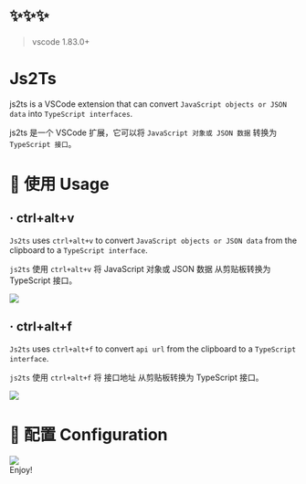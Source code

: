 # ✨✨✨

> vscode 1.83.0+

# Js2Ts

js2ts is a VSCode extension that can convert `JavaScript objects or JSON data` into `TypeScript interfaces`.

js2ts 是一个 VSCode 扩展，它可以将 `JavaScript 对象或 JSON 数据` 转换为 `TypeScript 接口`。

# 🍃 使用 Usage

## · ctrl+alt+v

`Js2ts` uses `ctrl+alt+v` to convert `JavaScript objects or JSON data` from the clipboard to a `TypeScript interface`.

`js2ts` 使用 `ctrl+alt+v` 将 JavaScript 对象或 JSON 数据 从剪贴板转换为 TypeScript 接口。

<img src="https://gitee.com/webopenfather/vscode-assets/raw/master/vscode-js2ts/1.gif">

## · ctrl+alt+f

`Js2ts` uses `ctrl+alt+f` to convert `api url` from the clipboard to a `TypeScript interface`.

`js2ts` 使用 `ctrl+alt+f` 将 接口地址 从剪贴板转换为 TypeScript 接口。

<img src="https://gitee.com/webopenfather/vscode-assets/raw/master/vscode-js2ts/2.gif">

# 🍃 配置 Configuration

<img src="https://gitee.com/webopenfather/vscode-assets/raw/master/vscode-js2ts/3.jpg">

<br />
Enjoy!
